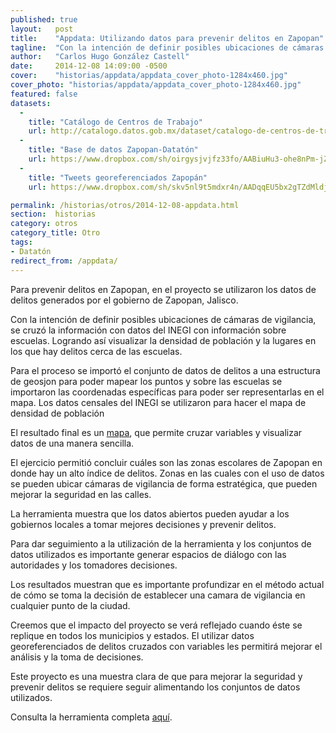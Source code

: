 ```yaml
---
published: true
layout:   post
title:    "Appdata: Utilizando datos para prevenir delitos en Zapopan"
tagline:  "Con la intención de definir posibles ubicaciones de cámaras de vigilancia, se cruzó la información con datos del INEGI con información sobre escuelas."
author:   "Carlos Hugo González Castell"
date:     2014-12-08 14:09:00 -0500
cover:    "historias/appdata/appdata_cover_photo-1284x460.jpg"
cover_photo: "historias/appdata/appdata_cover_photo-1284x460.jpg"
featured: false
datasets:
  -
    title: "Catálogo de Centros de Trabajo"
    url: http://catalogo.datos.gob.mx/dataset/catalogo-de-centros-de-trabajo
  -
    title: "Base de datos Zapopan-Datatón"
    url: https://www.dropbox.com/sh/oirgysjvjfz33fo/AABiuHu3-ohe8nPm-jZFqQn4a
  -
    title: "Tweets georeferenciados Zapopán"
    url: https://www.dropbox.com/sh/skv5nl9t5mdxr4n/AADqqEU5bx2gTZdMldjdvLfVa

permalink: /historias/otros/2014-12-08-appdata.html
section:  historias
category: otros
category_title: Otro
tags:
- Datatón
redirect_from: /appdata/
---
```


Para  prevenir delitos en Zapopan, en el proyecto se utilizaron los datos de delitos generados por el gobierno de Zapopan, Jalisco.

Con la intención de definir posibles ubicaciones de cámaras de vigilancia, se cruzó la información con datos del INEGI con información sobre escuelas. Logrando así visualizar la densidad de población y la lugares en los que hay delitos cerca de las escuelas. 

Para el proceso se importó el conjunto de datos de delitos a una estructura de geosjon para poder mapear los puntos y sobre las escuelas se importaron las coordenadas específicas para poder ser representarlas en el mapa. Los datos censales del INEGI se utilizaron para hacer el mapa de densidad de población

El resultado final es un [mapa](http://zapopan.appdata.mx "Sitio de Zapopan Appdata"), que permite cruzar variables y visualizar datos de una manera sencilla. 

El ejercicio permitió concluir cuáles son las zonas escolares de Zapopan en donde hay un alto índice de delitos. Zonas en las cuales con el uso de datos se pueden ubicar cámaras de vigilancia de forma estratégica, que pueden mejorar la seguridad en las calles. 

La herramienta muestra que los datos abiertos pueden ayudar a los gobiernos locales a tomar mejores decisiones y prevenir delitos.

Para dar seguimiento a la utilización de la herramienta y los conjuntos de datos utilizados es importante generar espacios de diálogo con las autoridades y los tomadores decisiones.

Los resultados muestran que es importante profundizar en el método actual de cómo se toma la decisión de establecer una camara de vigilancia en cualquier punto de la ciudad. 

Creemos que el impacto del proyecto se verá reflejado cuando éste se replique en todos los municipios y estados. El utilizar datos georeferenciados de delitos cruzados con variables les permitirá mejorar el análisis y la toma de decisiones. 

Este proyecto es una muestra clara de que para mejorar la seguridad y prevenir delitos se requiere seguir alimentando los conjuntos de datos utilizados. 

Consulta la herramienta completa [aquí](http://zapopan.appdata.mx "Sitio de Zapopan Appdata").
